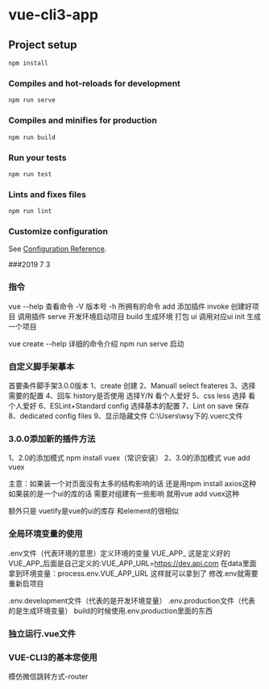 # vue-cli3-app

## Project setup
```
npm install
```

### Compiles and hot-reloads for development
```
npm run serve
```

### Compiles and minifies for production
```
npm run build
```

### Run your tests
```
npm run test
```

### Lints and fixes files
```
npm run lint
```

### Customize configuration
See [Configuration Reference](https://cli.vuejs.org/config/).


###2019 7 3  
### 指令
vue --help 查看命令
-V 版本号
-h 所拥有的命令
add 添加插件
invoke 创建好项目 调用插件
serve 开发环境启动项目
build 生成环境 打包
ui 调用对应ui
init 生成一个项目

vue create --help 详细的命令介绍
npm run serve 启动

### 自定义脚手架摹本
首要条件脚手架3.0.0版本
1、create 创建
2、Manuall select feateres
3、选择需要的配置
4、回车 history是否使用 选择Y/N 看个人爱好
5、css less 选择 看个人爱好
6、ESLint+Standard config 选择基本的配置
7、Lint on save 保存
8、dedicated config files
9、显示隐藏文件 C:\Users\wsy下的.vuerc文件

### 3.0.0添加新的插件方法
1、2.0的添加模式 npm install vuex（常识安装）
2、3.0的添加模式 vue add vuex

主意：如果装一个对页面没有太多的结构影响的话 还是用npm install axios这种 如果装的是一个ui的库的话 需要对组建有一些影响 就用vue add vuex这种

额外只是 vuetify是vue的ui的库存 和element的很相似

### 全局环境变量的使用
.env文件（代表环境的意思）定义环境的变量 
    VUE_APP_ 这是定义好的 
    VUE_APP_后面是自己定义的:VUE_APP_URL=https://dev.api.com
    在data里面拿到环境变量：process.env.VUE_APP_URL 这样就可以拿到了
    修改.env就需要重新启项目

.env.development文件（代表的是开发环境变量）
.env.production文件（代表的是生成环境变量） build的时候使用.env.production里面的东西


### 独立运行.vue文件

### VUE-CLI3的基本您使用
模仿微信跳转方式-router